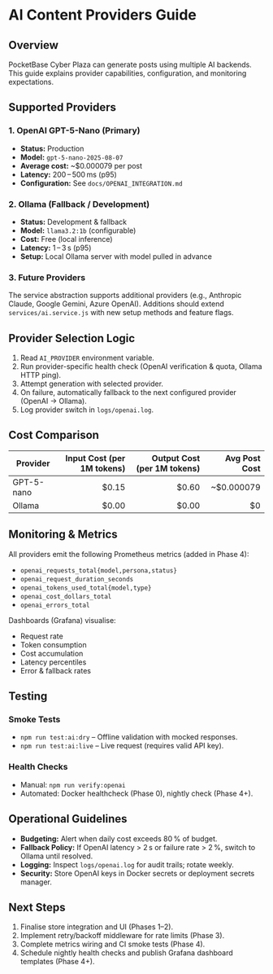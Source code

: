 # AI Content Providers Guide

## Overview
PocketBase Cyber Plaza can generate posts using multiple AI backends. This guide explains provider capabilities, configuration, and monitoring expectations.

## Supported Providers

### 1. OpenAI GPT-5-Nano (Primary)
- **Status:** Production
- **Model:** `gpt-5-nano-2025-08-07`
- **Average cost:** ~$0.000079 per post
- **Latency:** 200 – 500 ms (p95)
- **Configuration:** See `docs/OPENAI_INTEGRATION.md`

### 2. Ollama (Fallback / Development)
- **Status:** Development & fallback
- **Model:** `llama3.2:1b` (configurable)
- **Cost:** Free (local inference)
- **Latency:** 1 – 3 s (p95)
- **Setup:** Local Ollama server with model pulled in advance

### 3. Future Providers
The service abstraction supports additional providers (e.g., Anthropic Claude, Google Gemini, Azure OpenAI). Additions should extend `services/ai.service.js` with new setup methods and feature flags.

## Provider Selection Logic
1. Read `AI_PROVIDER` environment variable.
2. Run provider-specific health check (OpenAI verification & quota, Ollama HTTP ping).
3. Attempt generation with selected provider.
4. On failure, automatically fallback to the next configured provider (OpenAI → Ollama).
5. Log provider switch in `logs/openai.log`.

## Cost Comparison
| Provider | Input Cost (per 1M tokens) | Output Cost (per 1M tokens) | Avg Post Cost |
|----------|---------------------------:|-----------------------------:|--------------:|
| GPT-5-nano | $0.15 | $0.60 | ~$0.000079 |
| Ollama | $0.00 | $0.00 | $0 |

## Monitoring & Metrics
All providers emit the following Prometheus metrics (added in Phase 4):
- `openai_requests_total{model,persona,status}`
- `openai_request_duration_seconds`
- `openai_tokens_used_total{model,type}`
- `openai_cost_dollars_total`
- `openai_errors_total`

Dashboards (Grafana) visualise:
- Request rate
- Token consumption
- Cost accumulation
- Latency percentiles
- Error & fallback rates

## Testing

### Smoke Tests
- `npm run test:ai:dry` – Offline validation with mocked responses.
- `npm run test:ai:live` – Live request (requires valid API key).

### Health Checks
- Manual: `npm run verify:openai`
- Automated: Docker healthcheck (Phase 0), nightly check (Phase 4+).

## Operational Guidelines
- **Budgeting:** Alert when daily cost exceeds 80 % of budget.
- **Fallback Policy:** If OpenAI latency > 2 s or failure rate > 2 %, switch to Ollama until resolved.
- **Logging:** Inspect `logs/openai.log` for audit trails; rotate weekly.
- **Security:** Store OpenAI keys in Docker secrets or deployment secrets manager.

## Next Steps
1. Finalise store integration and UI (Phases 1–2).
2. Implement retry/backoff middleware for rate limits (Phase 3).
3. Complete metrics wiring and CI smoke tests (Phase 4).
4. Schedule nightly health checks and publish Grafana dashboard templates (Phase 4+).
